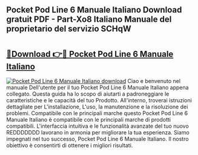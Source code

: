 ## Pocket Pod Line 6 Manuale Italiano Download gratuit PDF - Part-Xo8 Italiano Manuale del proprietario del servizio SCHqW

# <h2><a href="http://dfepu95.blite.top/?on=Pocket+Pod+Line+6+Manuale+Italiano">🔗Download 👉🔴 Pocket Pod Line 6 Manuale Italiano</a></h2>

[![Pocket Pod Line 6 Manuale Italiano download](https://i.imgur.com/lujVjoI.png)](http://dfepu95.blite.top/?on=Pocket+Pod+Line+6+Manuale+Italiano)
Ciao e benvenuto nel manuale Dell'utente per il tuo Pocket Pod Line 6 Manuale Italiano appena collegato. Questa guida ha lo scopo di aiutarti a padroneggiare le caratteristiche e le capacità del tuo Prodotto. All'interno, troverai istruzioni dettagliate per L'installazione, L'uso, la manutenzione e la risoluzione dei problemi. Compatibile con le principali marche questo Pocket Pod Line 6 Manuale Italiano è compatibile con le principali marche di prodotti compatibili. L'interfaccia intuitiva e le funzionalità avanzate del tuo nuovo REDDDDDDD lavorano in armonia per migliorare la tua esperienza. Siamo impegnati nel tuo successo, Pocket Pod Line 6 Manuale Italiano. Il nostro obiettivo è consentirti di ottenere i migliori risultati.
